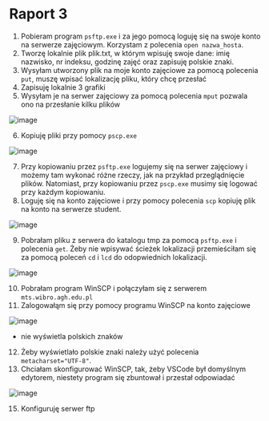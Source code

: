 # Raport 3

1. Pobieram program `psftp.exe` i za jego pomocą loguję się na swoje konto na serwerze zajęciowym. Korzystam z polecenia `open nazwa_hosta`.
2. Tworzę lokalnie plik plik.txt, w którym wpisuję swoje dane: imię nazwisko, nr indeksu, godzinę zajęć oraz zapisuję polskie znaki.
3. Wysyłam utworzony plik na moje konto zajęciowe za pomocą polecenia `put`, muszę wpisać lokalizację pliku, który chcę przesłać
4. Zapisuję lokalnie 3 grafiki
5. Wysyłam je na serwer zajęciowy za pomocą polecenia `mput` pozwala ono na przesłanie kilku plików

![image](https://user-images.githubusercontent.com/130842911/232837730-a6ef2857-96a0-465f-88c7-9f6b4f7c0525.png)

6. Kopiuję pliki przy pomocy `pscp.exe`

![image](https://user-images.githubusercontent.com/130842911/232830764-c28de82e-10a8-48f3-a9d0-a234e092d551.png)

7. Przy kopiowaniu przez `psftp.exe` logujemy się na serwer zajęciowy i możemy tam wykonać różne rzeczy, jak na przykład przeglądnięcie plików. Natomiast, przy kopiowaniu przez `pscp.exe` musimy się logować przy każdym kopiowaniu.
8. Loguję się na konto zajęciowe i przy pomocy polecenia `scp` kopiuję plik na konto na serwerze student.

![image](https://user-images.githubusercontent.com/130842911/232832892-8c81d87e-2258-4e42-a1fd-385415dd8cdf.png)

9. Pobrałam pliku z serwera do katalogu tmp za pomocą `psftp.exe` i polecenia `get`. Żeby nie wpisywać ścieżek lokalizacji przemieściłam się za pomocą poleceń `cd` i `lcd` do odopwiednich lokalizacji.

![image](https://user-images.githubusercontent.com/130842911/232836617-454255af-a008-4829-b55f-bc558639e899.png)

10. Pobrałam program WinSCP i połączyłam się z serwerem `mts.wibro.agh.edu.pl`
11. Zalogowałąm się przy pomocy programu WinSCP na konto zajęciowe

![image](https://user-images.githubusercontent.com/130842911/234315486-186d1745-194b-4443-9eaa-fa6df90a8446.png)

- nie wyświetla polskich znaków
12. Żeby wyświetlało polskie znaki należy użyć polecenia `metacharset="UTF-8"`.
13. Chciałam skonfigurować WinSCP, tak, żeby VSCode był domyślnym edytorem, niestety program się zbuntował i przestał odpowiadać

![image](https://user-images.githubusercontent.com/130842911/234322671-321503a8-bbc4-4b8d-9889-a61b83a8ebb1.png)

15. Konfiguruję serwer ftp
